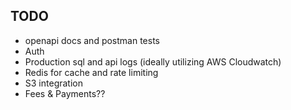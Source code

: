 ## TODO

- openapi docs and postman tests
- Auth
- Production sql and api logs (ideally utilizing AWS Cloudwatch)
- Redis for cache and rate limiting
- S3 integration
- Fees & Payments??
